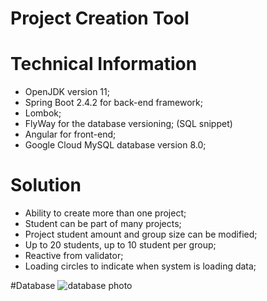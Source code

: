 # Project Creation Tool

# Technical Information

* OpenJDK version 11;
* Spring Boot 2.4.2 for back-end framework;
* Lombok;
* FlyWay for the database versioning; (SQL snippet)
* Angular for front-end;
* Google Cloud MySQL database version 8.0;

# Solution

* Ability to create more than one project;
* Student can be part of many projects;
* Project student amount and group size can be modified;
* Up to 20 students, up to 10 student per group;
* Reactive from validator;
* Loading circles to indicate when system is loading data;

#Database
![database photo](https://i.imgur.com/c4OWCoy_d.webp?maxwidth=760&fidelity=grand)